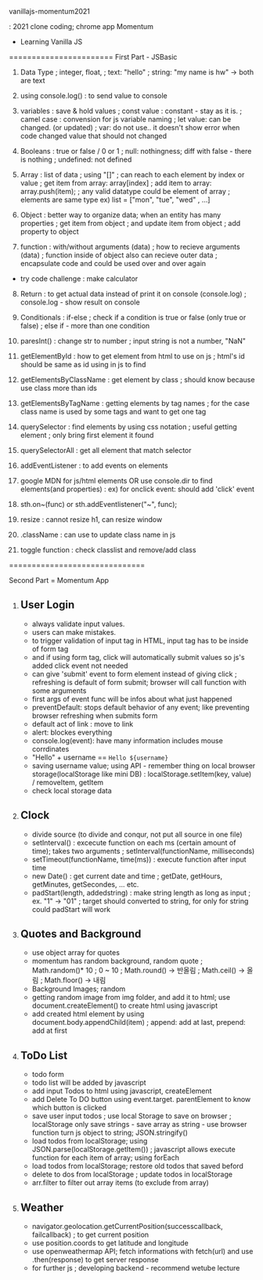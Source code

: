 vanillajs-momentum2021

: 2021 clone coding; chrome app Momentum

- Learning Vanilla JS

=======================
First Part - JSBasic

1. Data Type
   ; integer, float,
   ; text: "hello"
   ; string: "my name is hw"
   -> both are text

2. using console.log()
   : to send value to console

3. variables
   : save & hold values
   ; const value : constant - stay as it is.
   ; camel case : convension for js variable naming
   ; let value: can be changed. (or updated)
   ; var: do not use.. it doesn't show error when code changed value that should not changed

4. Booleans
   : true or false / 0 or 1
   ; null: nothingness; diff with false - there is nothing
   ; undefined: not defined

5. Array
   : list of data
   ; using "[]"
   ; can reach to each element by index or value
   ; get item from array: array[index]
   ; add item to array: array.push(item);
   ; any valid datatype could be element of array
   ; elements are same type
   ex) list = ["mon", "tue", "wed" , ...]

6. Object
   : better way to organize data; when an entity has many properties
   ; get item from object
   ; and update item from object
   ; add property to object

7. function
   : with/without arguments (data)
   ; how to recieve arguments (data)
   ; function inside of object also can recieve outer data
   ; encapsulate code and could be used over and over again

- try code challenge : make calculator

8. Return
   : to get actual data instead of print it on console (console.log)
   ; console.log - show result on console

9. Conditionals
   : if-else
   ; check if a condition is true or false
   (only true or false)
   ; else if - more than one condition

10. paresInt()
    : change str to number
    ; input string is not a number, "NaN"

11. getElementById
    : how to get element from html to use on js
    ; html's id should be same as id using in js to find

12. getElementsByClassName
    : get element by class
    ; should know because use class more than ids

13. getElementsByTagName
    : getting elements by tag names
    ; for the case class name is used by some tags and want to get one tag

14. querySelector
    : find elements by using css notation
    ; useful getting element
    ; only bring first element it found

15. querySelectorAll
    : get all element that match selector

16. addEventListener
    : to add events on elements

17. google MDN for js/html elements
    OR use console.dir to find elements(and properties)
    : ex) for onclick event: should add 'click' event

18. sth.on~(func) or sth.addEventlistener("~", func);

19. resize
    : cannot resize h1, can resize window

20. .className
    : can use to update class name in js

21. toggle function
    : check classlist and remove/add class

==============================

Second Part = Momentum App

1. ## User Login

   - always validate input values.
   - users can make mistakes.
   - to trigger validation of input tag in HTML, input tag has to be inside of form tag
   - and if using form tag, click will automatically submit values so js's added click event not needed
   - can give 'submit' event to form element instead of giving click ; refreshing is default of form submit; browser will call function with some arguments
   - first args of event func will be infos about what just happened
   - preventDefault: stops default behavior of any event; like preventing browser refreshing when submits form
   - default act of link : move to link
   - alert: blockes everything
   - console.log(event): have many information includes mouse corrdinates
   - "Hello" + username == `Hello ${username}`
   - saving username value; using API - remember thing on local browser storage(localStorage like mini DB)
     : localStorage.setItem(key, value) / removeItem, getItem
   - check local storage data

2. ## Clock

   - divide source (to divide and conqur, not put all source in one file)
   - setInterval() : excecute function on each ms (certain amount of time); takes two arguments
     ; setInterval(functionName, milliseconds)
   - setTimeout(functionName, time(ms)) : execute function after input time
   - new Date() : get current date and time
     ; getDate, getHours, getMinutes, getSecondes, ... etc.
   - padStart(length, addedstring) : make string length as long as input ; ex. "1" -> "01"
     ; target should converted to string, for only for string could padStart will work

3. ## Quotes and Background

   - use object array for quotes
   - momentum has random background, random quote
     ; Math.random()\* 10 ; 0 ~ 10
     ; Math.round() -> 반올림
     ; Math.ceil() -> 올림
     ; Math.floor() -> 내림
   - Background Images; random
   - getting random image from img folder, and add it to html; use document.createElement() to create html using javascript
   - add created html element by using document.body.appendChild(item)
     ; append: add at last, prepend: add at first

4. ## ToDo List

   - todo form
   - todo list will be added by javascript
   - add input Todos to html using javascript, createElement
   - add Delete To DO button using event.target. parentElement to know which button is clicked
   - save user input todos ; use local Storage to save on browser
     ; localStorage only save strings - save array as string - use browser function turn js object to string; JSON.stringify()
   - load todos from localStorage; using JSON.parse(localStorage.getItem()) ; javascript allows execute function for each item of array; using forEach
   - load todos from localStorage; restore old todos that saved beford
   - delete to dos from localStorage ; update todos in localStorage
   - arr.filter to filter out array items (to exclude from array)

5. ## Weather

   - navigator.geolocation.getCurrentPosition(successcallback, failcallback) ; to get current position
   - use position.coords to get latitude and longitude
   - use openweathermap API; fetch informations with fetch(url) and use .then(response) to get server response
   - for further js ; developing backend - recommend wetube lecture
